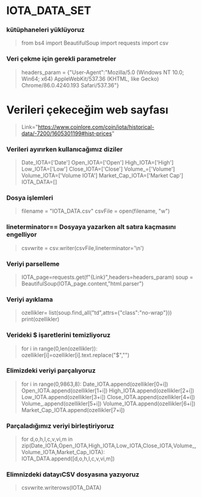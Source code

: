 # IOTA_DATA_SET

### kütüphaneleri yüklüyoruz
> from bs4 import BeautifulSoup
  import requests
  import csv

### Veri çekme için gerekli parametreler
> headers_param = {"User-Agent":"Mozilla/5.0 (Windows NT 10.0; Win64; x64) AppleWebKit/537.36 (KHTML, like Gecko) Chrome/86.0.4240.193 Safari/537.36"}
# Verileri çekeceğim web sayfası
> Link="https://www.coinlore.com/coin/iota/historical-data/-7200/1605301199#hist-prices"

### Verileri ayırırken kullanıcağımız diziler
> Date_IOTA=['Date']
  Open_IOTA=['Open']
  High_IOTA=['High']
  Low_IOTA=['Low']
  Close_IOTA=['Close']
  Volume_=['Volume']
  Volume_IOTA=['Volume IOTA']
  Market_Cap_IOTA=['Market Cap']
  IOTA_DATA=[]

### Dosya işlemleri
> filename = "IOTA_DATA.csv"
  csvFile = open(filename, "w")

### lineterminator== Dosyaya yazarken alt satıra kaçmasını engelliyor 
> csvwrite = csv.writer(csvFile,lineterminator='\n')

### Veriyi parselleme
> IOTA_page=requests.get(f"{Link}",headers=headers_param)
  soup = BeautifulSoup(IOTA_page.content,"html.parser")

### Veriyi ayıklama
> ozellikler= list(soup.find_all("td",attrs={"class":"no-wrap"}))
  print(ozellikler)

### Verideki $ işaretlerini temizliyoruz
> for i in range(0,len(ozellikler)):
  ozellikler[i]=ozellikler[i].text.replace("$","")

### Elimizdeki veriyi parçalıyoruz
> for i in range(0,9863,8):
  Date_IOTA.append(ozellikler[0+i])
  Open_IOTA.append(ozellikler[1+i])
  High_IOTA.append(ozellikler[2+i])
  Low_IOTA.append(ozellikler[3+i])
  Close_IOTA.append(ozellikler[4+i])
  Volume_.append(ozellikler[5+i])
  Volume_IOTA.append(ozellikler[6+i])
  Market_Cap_IOTA.append(ozellikler[7+i])
   
### Parçaladığımız veriyi birleştiriyoruz
> for d,o,h,l,c,v,vi,m in zip(Date_IOTA,Open_IOTA,High_IOTA,Low_IOTA,Close_IOTA,Volume_,Volume_IOTA,Market_Cap_IOTA):
    IOTA_DATA.append([d,o,h,l,c,v,vi,m])

### Elimnizdeki datayıCSV dosyasına yazıyoruz
> csvwrite.writerows(IOTA_DATA)
